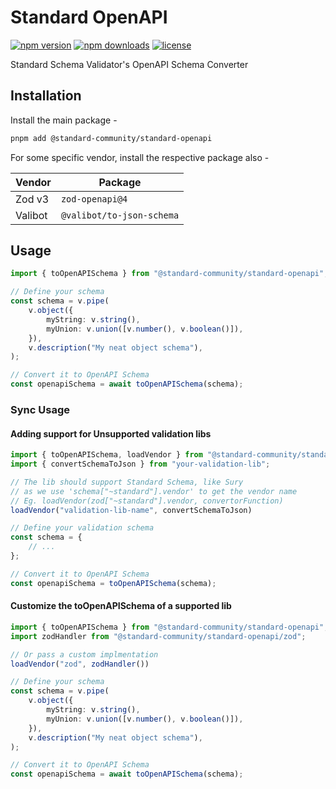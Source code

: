 # Standard OpenAPI

[![npm version](https://img.shields.io/npm/v/@standard-community/standard-openapi.svg)](https://npmjs.org/package/@standard-community/standard-openapi "View this project on NPM")
[![npm downloads](https://img.shields.io/npm/dm/@standard-community/standard-openapi)](https://www.npmjs.com/package/@standard-community/standard-openapi)
[![license](https://img.shields.io/npm/l/@standard-community/standard-openapi)](LICENSE)

Standard Schema Validator's OpenAPI Schema Converter

## Installation

Install the main package -

```sh
pnpm add @standard-community/standard-openapi
```

For some specific vendor, install the respective package also -

| Vendor  | Package |
| ------- | ------- |
| Zod v3  | `zod-openapi@4` |
| Valibot | `@valibot/to-json-schema` |

## Usage

```ts
import { toOpenAPISchema } from "@standard-community/standard-openapi";

// Define your schema
const schema = v.pipe(
    v.object({
        myString: v.string(),
        myUnion: v.union([v.number(), v.boolean()]),
    }),
    v.description("My neat object schema"),
);

// Convert it to OpenAPI Schema
const openapiSchema = await toOpenAPISchema(schema);
```

### Sync Usage

#### Adding support for Unsupported validation libs

```ts
import { toOpenAPISchema, loadVendor } from "@standard-community/standard-openapi";
import { convertSchemaToJson } from "your-validation-lib";

// The lib should support Standard Schema, like Sury
// as we use 'schema["~standard"].vendor' to get the vendor name
// Eg. loadVendor(zod["~standard"].vendor, convertorFunction)
loadVendor("validation-lib-name", convertSchemaToJson)

// Define your validation schema
const schema = {
    // ...
};

// Convert it to OpenAPI Schema
const openapiSchema = toOpenAPISchema(schema);
```

#### Customize the toOpenAPISchema of a supported lib

```ts
import { toOpenAPISchema } from "@standard-community/standard-openapi";
import zodHandler from "@standard-community/standard-openapi/zod";

// Or pass a custom implmentation
loadVendor("zod", zodHandler())

// Define your schema
const schema = v.pipe(
    v.object({
        myString: v.string(),
        myUnion: v.union([v.number(), v.boolean()]),
    }),
    v.description("My neat object schema"),
);

// Convert it to OpenAPI Schema
const openapiSchema = await toOpenAPISchema(schema);
```
